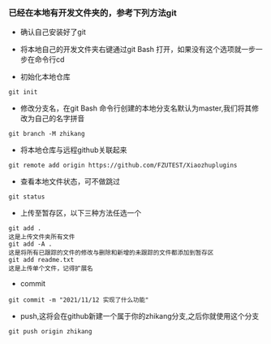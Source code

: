 ### 已经在本地有开发文件夹的，参考下列方法git

- 确认自己安装好了git

- 将本地自己的开发文件夹右键通过git Bash 打开，如果没有这个选项就一步一步在命令行cd 
- 初始化本地仓库

```
git init
```

- 修改分支名，在git Bash 命令行创建的本地分支名默认为master,我们将其修改为自己的名字拼音

```
git branch -M zhikang
```

- 将本地仓库与远程github关联起来

```
git remote add origin https://github.com/FZUTEST/Xiaozhuplugins
```

- 查看本地文件状态，可不做跳过

```
git status
```

- 上传至暂存区，以下三种方法任选一个

```
git add .
这是上传文件夹所有文件
git add -A .
这是将所有已跟踪的文件的修改与删除和新增的未跟踪的文件都添加到暂存区
git add readme.txt
这是上传单个文件，记得扩展名
```

- commit

```
git commit -m "2021/11/12 实现了什么功能"
```

- push,这将会在github新建一个属于你的zhikang分支,之后你就使用这个分支

```
git push origin zhikang
```

